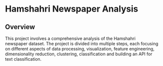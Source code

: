 # Hamshahri Newspaper Analysis

## Overview

This project involves a comprehensive analysis of the Hamshahri newspaper dataset. The project is divided into multiple steps, each focusing on different aspects of data processing, visualization, feature engineering, dimensionality reduction, clustering, classification and building an API for text classification.

